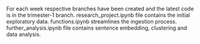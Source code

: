 For each week respective branches have been created and the latest code is in the trimester-1 branch. 
research_project.ipynb file contains the initial exploratory data.
functions.ipynb streamlines the ingestion process.
further_analysis.ipynb file contains sentence embedding, clustering and data analysis.
